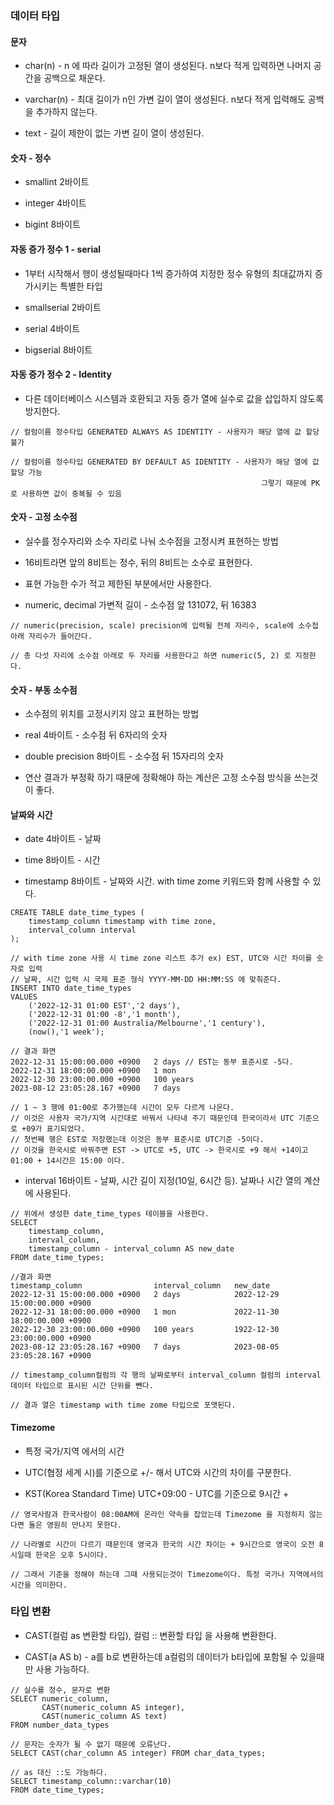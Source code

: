 ### 데이터 타입


#### 문자

* char(n) - n 에 따라 길이가 고정된 열이 생성된다. n보다 적게 입력하면 나머지 공간을 공백으로 채운다.

* varchar(n) - 최대 길이가 n인 가변 길이 열이 생성된다. n보다 적게 입력해도 공백을 추가하지 않는다.

* text - 길이 제한이 없는 가변 길이 열이 생성된다.


#### 숫자 - 정수

* smallint 2바이트

* integer 4바이트

* bigint 8바이트


#### 자동 증가 정수 1 - serial

* 1부터 시작해서 행이 생성될때마다 1씩 증가하여 지정한 정수 유형의 최대값까지 증가시키는 특별한 타입

* smallserial 2바이트

* serial 4바이트

* bigserial 8바이트


#### 자동 증가 정수 2 - Identity

* 다른 데이터베이스 시스템과 호환되고 자동 증가 열에 실수로 값을 삽입하지 않도록 방지한다.

```
// 컬럼이름 정수타입 GENERATED ALWAYS AS IDENTITY - 사용자가 해당 열에 값 할당 불가

// 컬럼이름 정수타입 GENERATED BY DEFAULT AS IDENTITY - 사용자가 해당 열에 값 할당 가능
                                                        그렇기 때문에 PK로 사용하면 값이 중복될 수 있음
```

#### 숫자 - 고정 소수점

* 실수를 정수자리와 소수 자리로 나눠 소수점을 고정시켜 표현하는 방법

* 16비트라면 앞의 8비트는 정수, 뒤의 8비트는 소수로 표현한다.

* 표현 가능한 수가 적고 제한된 부분에서만 사용한다.

* numeric, decimal 가변적 길이 - 소수점 앞 131072, 뒤 16383

```
// numeric(precision, scale) precision에 입력될 전체 자리수, scale에 소수접 아래 자리수가 들어간다.

// 총 다섯 자리에 소수점 아래로 두 자리를 사용한다고 하면 numeric(5, 2) 로 지정한다.
```


#### 숫자 - 부동 소수점

* 소수점의 위치를 고정시키지 않고 표현하는 방법

* real 4바이트 - 소수점 뒤 6자리의 숫자

* double precision 8바이트 - 소수점 뒤 15자리의 숫자

* 연산 결과가 부정확 하기 때문에 정확해야 하는 계산은 고정 소수점 방식을 쓰는것이 좋다.


#### 날짜와 시간

* date 4바이트 - 날짜

* time 8바이트 - 시간

* timestamp 8바이트 - 날짜와 시간. with time zome 키워드와 함께 사용할 수 있다.
```
CREATE TABLE date_time_types (
    timestamp_column timestamp with time zone,
    interval_column interval
);

// with time zone 사용 시 time zone 리스트 추가 ex) EST, UTC와 시간 차이를 숫자로 입력
// 날짜, 시간 입력 시 국제 표준 형식 YYYY-MM-DD HH:MM:SS 에 맞춰준다.
INSERT INTO date_time_types
VALUES
    ('2022-12-31 01:00 EST','2 days'), 
    ('2022-12-31 01:00 -8','1 month'), 
    ('2022-12-31 01:00 Australia/Melbourne','1 century'),
    (now(),'1 week');

// 결과 화면
2022-12-31 15:00:00.000 +0900	2 days // EST는 동부 표준시로 -5다.
2022-12-31 18:00:00.000 +0900	1 mon
2022-12-30 23:00:00.000 +0900	100 years
2023-08-12 23:05:28.167 +0900	7 days

// 1 ~ 3 행에 01:00로 추가했는데 시간이 모두 다르게 나온다.
// 이것은 사용자 국가/지역 시간대로 바꿔서 나타내 주기 때문인데 한국이라서 UTC 기준으로 +09가 표기되었다.
// 첫번째 행은 EST로 저장했는데 이것은 동부 표준시로 UTC기준 -5이다.
// 이것을 한국시로 바꿔주면 EST -> UTC로 +5, UTC -> 한국시로 +9 해서 +14이고 01:00 + 14시간은 15:00 이다. 
```

* interval 16바이트 - 날짜, 시간 길이 지정(10일, 6시간 등). 날짜나 시간 열의 계산에 사용된다.
```
// 위에서 생성한 date_time_types 테이블을 사용한다.
SELECT
    timestamp_column,
    interval_column,
    timestamp_column - interval_column AS new_date
FROM date_time_types;

//결과 화면
timestamp_column                interval_column   new_date
2022-12-31 15:00:00.000 +0900	2 days	          2022-12-29 15:00:00.000 +0900
2022-12-31 18:00:00.000 +0900	1 mon	          2022-11-30 18:00:00.000 +0900
2022-12-30 23:00:00.000 +0900	100 years	      1922-12-30 23:00:00.000 +0900
2023-08-12 23:05:28.167 +0900	7 days	          2023-08-05 23:05:28.167 +0900

// timestamp_column컬럼의 각 행의 날짜로부터 interval_column 컬럼의 interval 데이터 타입으로 표시된 시간 단위를 뺀다.

// 결과 열은 timestamp with time zome 타입으로 포맷된다.
```  


#### Timezome

* 특정 국가/지역 에서의 시간

* UTC(협정 세계 시)를 기준으로 +/- 해서 UTC와 시간의 차이를 구분한다.

* KST(Korea Standard Time) UTC+09:00 - UTC를 기준으로 9시간 +

```
// 영국사람과 한국사람이 08:00AM에 온라인 약속을 잡았는데 Timezome 을 지정하지 않는다면 둘은 영원히 만나지 못한다.

// 나라별로 시간이 다르기 때문인데 영국과 한국의 시간 차이는 + 9시간으로 영국이 오전 8시일때 한국은 오후 5시이다.

// 그래서 기준을 정해야 하는데 그때 사용되는것이 Timezome이다. 특정 국가나 지역에서의 시간을 의미한다.
```


### 타입 변환

* CAST(컬럼 as 변환할 타입), 컬럼 :: 변환할 타입 을 사용해 변환한다.

* CAST(a AS b) - a를 b로 변환하는데 a컬럼의 데이터가 b타입에 포함될 수 있을때만 사용 가능하다.   

```
// 실수를 정수, 문자로 변환
SELECT numeric_column,
       CAST(numeric_column AS integer),
       CAST(numeric_column AS text)
FROM number_data_types

// 문자는 숫자가 될 수 없기 때문에 오류난다.
SELECT CAST(char_column AS integer) FROM char_data_types;

// as 대신 ::도 가능하다.
SELECT timestamp_column::varchar(10)
FROM date_time_types;
```
